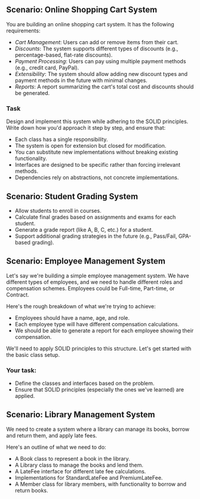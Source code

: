 ## Scenario: Online Shopping Cart System
You are building an online shopping cart system. It has the following requirements:

- *Cart Management*: Users can add or remove items from their cart.
- *Discounts*: The system supports different types of discounts (e.g., percentage-based, flat-rate discounts).
- *Payment Processing*: Users can pay using multiple payment methods (e.g., credit card, PayPal).
- *Extensibility*: The system should allow adding new discount types and payment methods in the future with minimal changes.
- *Reports*: A report summarizing the cart's total cost and discounts should be generated.
  
### Task
Design and implement this system while adhering to the SOLID principles. Write down how you'd approach it step by step, and ensure that:

   - Each class has a single responsibility.
   - The system is open for extension but closed for modification.
   - You can substitute new implementations without breaking existing functionality.
   - Interfaces are designed to be specific rather than forcing irrelevant methods.
   - Dependencies rely on abstractions, not concrete implementations.


## Scenario: Student Grading System

- Allow students to enroll in courses.
- Calculate final grades based on assignments and exams for each student.
- Generate a grade report (like A, B, C, etc.) for a student.
- Support additional grading strategies in the future (e.g., Pass/Fail, GPA-based grading).

## Scenario: Employee Management System
Let's say we're building a simple employee management system. We have different types of employees, and we need to handle different roles and compensation schemes. Employees could be Full-time, Part-time, or Contract.

Here's the rough breakdown of what we're trying to achieve:

- Employees should have a name, age, and role.
- Each employee type will have different compensation calculations.
- We should be able to generate a report for each employee showing their compensation.

We'll need to apply SOLID principles to this structure. Let's get started with the basic class setup.

### Your task:
- Define the classes and interfaces based on the problem.
- Ensure that SOLID principles (especially the ones we've learned) are applied.

## Scenario: Library Management System
We need to create a system where a library can manage its books, borrow and return them, and apply late fees.

Here's an outline of what we need to do:

- A Book class to represent a book in the library.
- A Library class to manage the books and lend them.
- A LateFee interface for different late fee calculations.
- Implementations for StandardLateFee and PremiumLateFee.
- A Member class for library members, with functionality to borrow and return books.